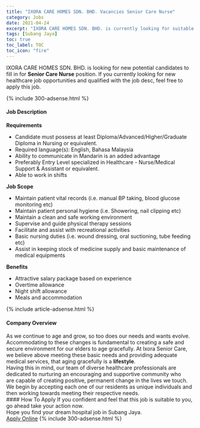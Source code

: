 ```yaml
---
title: "IXORA CARE HOMES SDN. BHD. Vacancies Senior Care Nurse" 
category: Jobs 
date: 2021-04-24 
excerpt: "IXORA CARE HOMES SDN. BHD. is currently looking for suitable person to fill in the Senior Care Nurse which positioned at Subang Jaya" 
tags: [Subang Jaya] 
toc: true 
toc_label: TOC 
toc_icon: "fire" 
--- 
```


<p>IXORA CARE HOMES SDN. BHD. is looking for new potential candidates to fill in for <b>Senior Care Nurse</b> position. If you currently looking for new healthcare job opportunities and qualified with the job desc, feel free to apply this job.
</p>{% include 300-adsense.html %} 
<div><div><h4>Job Description</h4></div><div><div><span><div><p><strong>Requirements</strong></p><ul><li>Candidate must possess at least Diploma/Advanced/Higher/Graduate Diploma in Nursing or equivalent.</li><li>Required language(s):&#160;English, Bahasa Malaysia</li><li>Ability to communicate in Mandarin is an added advantage</li><li>Preferably Entry Level specialized in Healthcare - Nurse/Medical Support &amp; Assistant or equivalent.</li><li>Able to work in shifts</li></ul><p><strong>Job Scope</strong></p><ul><li>Maintain patient vital records (i.e. manual BP taking, blood glucose monitoring etc)</li><li>Maintain patient personal hygiene (i.e. Showering, nail clipping etc)</li><li>Maintain a clean and safe working environment</li><li>Supervise and guide physical therapy sessions</li><li>Facilitate and assist with recreational activities</li><li>Basic nursing duties (i.e. wound dressing, oral suctioning, tube feeding etc)</li><li>Assist in keeping stock of medicine supply and basic maintenance of medical equipments</li></ul><p><strong>Benefits</strong></p><ul><li>Attractive salary package based on experience</li><li>Overtime allowance</li><li>Night shift allowance</li><li>Meals and accommodation</li></ul></div></span></div></div></div> 
{% include article-adsense.html %} 
<div><div><h4>Company Overview</h4></div><div><div><span><div><div>
<div>As we continue to age and grow, so too does our needs and wants evolve. Accommodating to these changes is fundamental to creating a safe and secure environment for our elders to age gracefully. At Ixora Senior Care, we believe above meeting these basic needs&#160;and providing adequate medical services, that aging gracefully is a&#160;<strong>lifestyle</strong>.&#160;</div>
<div>Having&#160;this in mind, our&#160;team of diverse healthcare professionals are dedicated to nurturing an encouraging and supportive&#160;community who are&#160;capable&#160;of creating positive, permanent change&#160;in the lives we touch. We begin by accepting&#160;each one of our residents as&#160;unique individuals and then working towards meeting their respective needs.&#160;</div>
</div></div></span></div></div></div> 
#### How To Apply 
If you confident and feel that this job is suitable to you, go ahead take your action now. <br/> 
Hope you find your dream hospital job in Subang Jaya. <br/> 
<a href="https://www.jobstreet.com.my/en/job/senior-care-nurse-4547246?jobId=jobstreet-my-job-4547246" class="btn btn--warning" target="_blank" rel="nofollow noopenner">Apply Online</a> 
{% include 300-adsense.html %} 